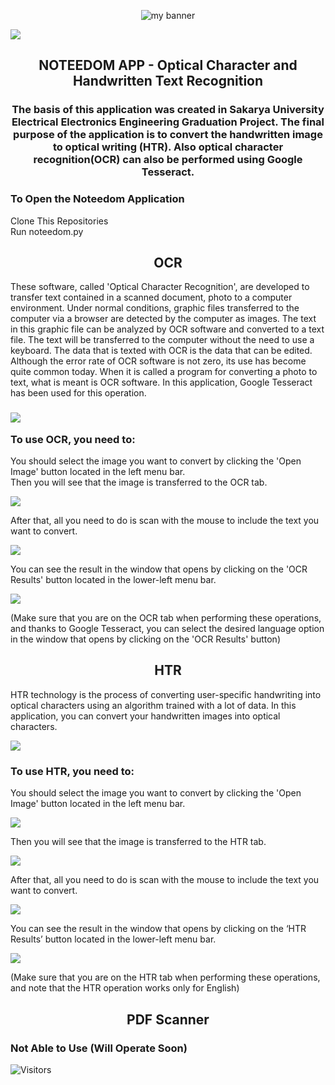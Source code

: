 
<p align="center">
  <img src="https://user-images.githubusercontent.com/82322856/136671142-97761275-997c-440a-9727-8d70fb6662ae.png" alt="my banner">
</p>


![](http://ForTheBadge.com/images/badges/made-with-python.svg)


<h2 align="center">
NOTEEDOM APP - Optical Character and Handwritten Text Recognition
</h2>

<h3 align="center">
The basis of this application was created in Sakarya University Electrical Electronics Engineering Graduation Project. The final purpose of the application is to convert the handwritten image to optical writing (HTR). Also optical character recognition(OCR) can also be performed using Google Tesseract.
</h3> 
<h3 align="left">
To Open the Noteedom Application
</h3>
Clone This Repositories</br>
Run noteedom.py</br>

<h2 align="center">
OCR
</h2>
These software, called 'Optical Character Recognition', are developed to transfer text contained in a scanned document, photo to a computer environment. Under normal conditions, graphic files transferred to the computer via a browser are detected by the computer as images. The text in this graphic file can be analyzed by OCR software and converted to a text file. The text will be transferred to the computer without the need to use a keyboard. The data that is texted with OCR is the data that can be edited. Although the error rate of OCR software is not zero, its use has become quite common today. When it is called a program for converting a photo to text, what is meant is OCR software. In this application, Google Tesseract has been used for this operation.
<h3 align="left">

![](Readme/5s.png)

To use OCR, you need to:
</h3>
You should select the image you want to convert by clicking the 'Open Image' button located in the left menu bar.</br>
Then you will see that the image is transferred to the OCR tab.</br>

![](Readme/6s.png)

After that, all you need to do is scan with the mouse to include the text you want to convert.</br>

![](Readme/7s.png)

You can see the result in the window that opens by clicking on the 'OCR Results' button located in the lower-left menu bar.</br>

![](Readme/8s.png)

(Make sure that you are on the OCR tab when performing these operations, and thanks to Google Tesseract, you can select the desired language option in the window that opens by clicking on the 'OCR Results' button)</br>
<h2 align="center">
HTR
</h2>
HTR technology is the process of converting user-specific handwriting into optical characters using an algorithm trained with a lot of data. In this application, you can convert your handwritten images into optical characters.

![](Readme/0s.png)

<h3 align="left">
To use HTR, you need to:
</h3>
You should select the image you want to convert by clicking the 'Open Image' button located in the left menu bar.</br>

![](Readme/1s.png)

Then you will see that the image is transferred to the HTR tab.</br>

![](Readme/2s.png)

After that, all you need to do is scan with the mouse to include the text you want to convert.</br>

![](Readme/3s.png)

You can see the result in the window that opens by clicking on the ‘HTR Results’ button located in the lower-left menu bar.</br>

![](Readme/4s.png)

(Make sure that you are on the HTR tab when performing these operations, and note that the HTR operation works only for English)</br>

<h2 align="center">
PDF Scanner
</h2>
<h3 align="left">
Not Able to Use (Will Operate Soon)</h3>

![Visitors](https://visitor-badge.glitch.me/badge?page_id=semihsevinc.Noteedom)

